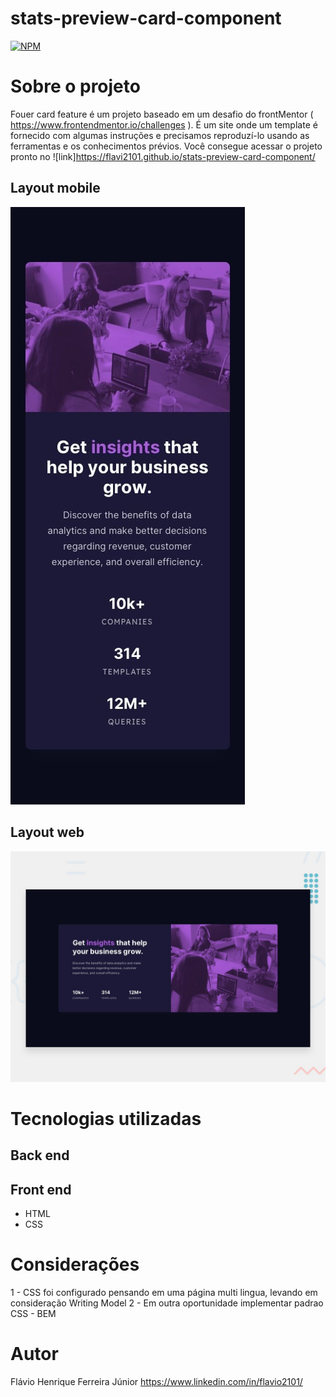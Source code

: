 # stats-preview-card-component

[![NPM](https://img.shields.io/npm/l/react)](https://github.com/flavi2101/stats-preview-card-component/blob/main/LICENSE) 

# Sobre o projeto

Fouer card feature  é um projeto baseado em um desafio do frontMentor ( https://www.frontendmentor.io/challenges ). É um site onde um template é fornecido com algumas instruções e precisamos reproduzí-lo usando as ferramentas e os conhecimentos prévios. Você consegue acessar o projeto pronto no ![link]https://flavi2101.github.io/stats-preview-card-component/

## Layout mobile
![Mobile 1](https://github.com/flavi2101/stats-preview-card-component/blob/main/assets/design/mobile-design.jpg)


## Layout web
![Web 1](https://github.com/flavi2101/stats-preview-card-component/blob/main/assets/design/desktop-preview.jpg)


# Tecnologias utilizadas
## Back end

## Front end
- HTML
- CSS

# Considerações
1 - CSS foi configurado pensando em uma página multi lingua, levando em consideração Writing Model
2 - Em outra oportunidade implementar padrao CSS - BEM

# Autor
Flávio Henrique Ferreira Júnior
https://www.linkedin.com/in/flavio2101/
